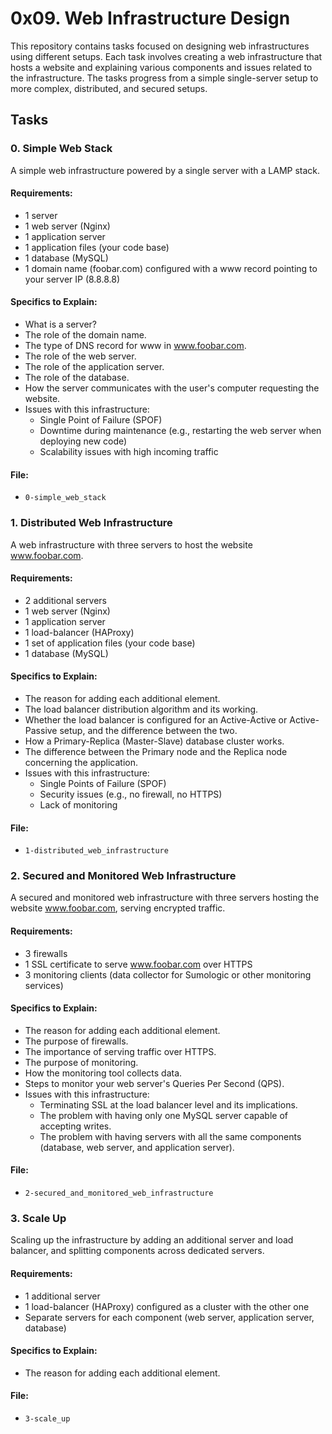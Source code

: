 # 0x09. Web Infrastructure Design

This repository contains tasks focused on designing web infrastructures using different setups. Each task involves creating a web infrastructure that hosts a website and explaining various components and issues related to the infrastructure. The tasks progress from a simple single-server setup to more complex, distributed, and secured setups.

## Tasks

### 0. Simple Web Stack
A simple web infrastructure powered by a single server with a LAMP stack.

#### Requirements:
- 1 server
- 1 web server (Nginx)
- 1 application server
- 1 application files (your code base)
- 1 database (MySQL)
- 1 domain name (foobar.com) configured with a www record pointing to your server IP (8.8.8.8)

#### Specifics to Explain:
- What is a server?
- The role of the domain name.
- The type of DNS record for www in www.foobar.com.
- The role of the web server.
- The role of the application server.
- The role of the database.
- How the server communicates with the user's computer requesting the website.
- Issues with this infrastructure:
  - Single Point of Failure (SPOF)
  - Downtime during maintenance (e.g., restarting the web server when deploying new code)
  - Scalability issues with high incoming traffic

#### File:
- `0-simple_web_stack`

### 1. Distributed Web Infrastructure
A web infrastructure with three servers to host the website www.foobar.com.

#### Requirements:
- 2 additional servers
- 1 web server (Nginx)
- 1 application server
- 1 load-balancer (HAProxy)
- 1 set of application files (your code base)
- 1 database (MySQL)

#### Specifics to Explain:
- The reason for adding each additional element.
- The load balancer distribution algorithm and its working.
- Whether the load balancer is configured for an Active-Active or Active-Passive setup, and the difference between the two.
- How a Primary-Replica (Master-Slave) database cluster works.
- The difference between the Primary node and the Replica node concerning the application.
- Issues with this infrastructure:
  - Single Points of Failure (SPOF)
  - Security issues (e.g., no firewall, no HTTPS)
  - Lack of monitoring

#### File:
- `1-distributed_web_infrastructure`

### 2. Secured and Monitored Web Infrastructure
A secured and monitored web infrastructure with three servers hosting the website www.foobar.com, serving encrypted traffic.

#### Requirements:
- 3 firewalls
- 1 SSL certificate to serve www.foobar.com over HTTPS
- 3 monitoring clients (data collector for Sumologic or other monitoring services)

#### Specifics to Explain:
- The reason for adding each additional element.
- The purpose of firewalls.
- The importance of serving traffic over HTTPS.
- The purpose of monitoring.
- How the monitoring tool collects data.
- Steps to monitor your web server's Queries Per Second (QPS).
- Issues with this infrastructure:
  - Terminating SSL at the load balancer level and its implications.
  - The problem with having only one MySQL server capable of accepting writes.
  - The problem with having servers with all the same components (database, web server, and application server).

#### File:
- `2-secured_and_monitored_web_infrastructure`

### 3. Scale Up
Scaling up the infrastructure by adding an additional server and load balancer, and splitting components across dedicated servers.

#### Requirements:
- 1 additional server
- 1 load-balancer (HAProxy) configured as a cluster with the other one
- Separate servers for each component (web server, application server, database)

#### Specifics to Explain:
- The reason for adding each additional element.

#### File:
- `3-scale_up`
